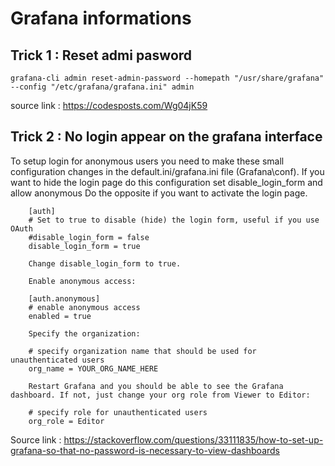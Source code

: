 # Grafana informations

## Trick 1 : Reset admi pasword
```
grafana-cli admin reset-admin-password --homepath "/usr/share/grafana" --config "/etc/grafana/grafana.ini" admin
```
source link : https://codesposts.com/Wg04jK59

## Trick 2 : No login appear on the grafana interface

To setup login for anonymous users you need to make these small configuration changes in the default.ini/grafana.ini file (Grafana\conf).
If you want to hide the login page do this configuration set disable_login_form and allow anonymous
Do the opposite if you want to activate the login page.

```
    [auth]
    # Set to true to disable (hide) the login form, useful if you use OAuth
    #disable_login_form = false 
    disable_login_form = true

    Change disable_login_form to true.

    Enable anonymous access:

    [auth.anonymous]
    # enable anonymous access 
    enabled = true

    Specify the organization:

    # specify organization name that should be used for unauthenticated users
    org_name = YOUR_ORG_NAME_HERE

    Restart Grafana and you should be able to see the Grafana dashboard. If not, just change your org role from Viewer to Editor:

    # specify role for unauthenticated users
    org_role = Editor
```

Source link : https://stackoverflow.com/questions/33111835/how-to-set-up-grafana-so-that-no-password-is-necessary-to-view-dashboards

